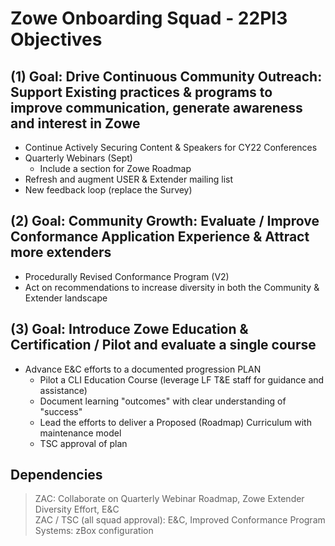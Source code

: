 # Zowe Onboarding Squad - 22PI3 Objectives 

## (1) Goal:  Drive Continuous Community Outreach:  Support Existing practices & programs to improve communication, generate awareness and interest in Zowe
- Continue Actively Securing Content & Speakers for CY22 Conferences
- Quarterly Webinars (Sept)
  - Include a section for Zowe Roadmap
- Refresh and augment USER & Extender mailing list
- New feedback loop (replace the Survey)

## (2) Goal:  Community Growth: Evaluate / Improve Conformance Application Experience & Attract more extenders 
- Procedurally Revised Conformance Program (V2)
- Act on recommendations to increase diversity in both the Community & Extender landscape

## (3) Goal:  Introduce Zowe Education & Certification / Pilot and evaluate a single course 
- Advance E&C efforts to a documented progression PLAN
  - Pilot a CLI Education Course (leverage LF T&E staff for guidance and assistance)
  - Document learning "outcomes" with clear understanding of "success"
  - Lead the efforts to deliver a Proposed (Roadmap) Curriculum with maintenance model
  - TSC approval of plan 

## Dependencies
> ZAC:  Collaborate on Quarterly Webinar Roadmap, Zowe Extender Diversity Effort, E&C  
> ZAC / TSC (all squad approval):  E&C, Improved Conformance Program  
> Systems: zBox configuration 

